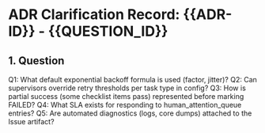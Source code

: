 # ADR Clarification Record: {{ADR-ID}} - {{QUESTION_ID}}

## 1. Question

Q1: What default exponential backoff formula is used (factor, jitter)?
Q2: Can supervisors override retry thresholds per task type in config?
Q3: How is partial success (some checklist items pass) represented before marking FAILED?
Q4: What SLA exists for responding to human_attention_queue entries?
Q5: Are automated diagnostics (logs, core dumps) attached to the Issue artifact?
